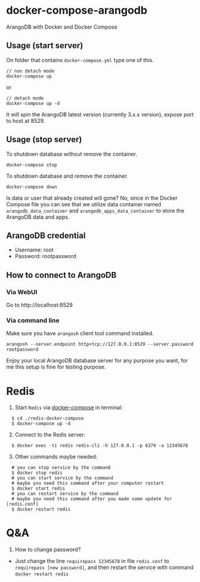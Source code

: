 # docker-compose-arangodb
ArangoDB with Docker and Docker Compose

## Usage (start server)

On folder that contains `docker-compose.yml` type one of this.

```
// non detach mode
docker-compose up
```
or
```
// detach mode
docker-compose up -d
```

It will spin the ArangoDB latest version (currently 3.x.x version), expose port to host at 8529.

## Usage (stop server)

To shutdown database without remove the container.

```
docker-compose stop
```

To shutdown database and remove the container.
```
docker-compose down
```

Is data or user that already created will gone? No, since in the Docker Compose file you can see that we utilize data container named `arangodb_data_container` and `arangodb_apps_data_container` to store the ArangoDB data and apps.

## ArangoDB credential

- Username: root
- Password: rootpassword

## How to connect to ArangoDB

### Via WebUI
Go to http://localhost:8529

### Via command line
Make sure you have `arangosh` client tool command installed.

```
arangosh --server.endpoint http+tcp://127.0.0.1:8529 --server.password rootpassword
```

Enjoy your local ArangoDB database server for any purpose you want, for me this setup is fine for testing purpose.

# Redis

1. Start `Redis` via [docker-compose](https://docs.docker.com/compose/) in terminal:

  ```shell
    $ cd ./redis-docker-compose
    $ docker-compose up -d
  ```

2. Connect to the Redis server:

  ```shell
    $ docker exec -ti redis redis-cli -h 127.0.0.1 -p 6379 -a 12345678
  ```

3. Other commands maybe needed:
  ```shell
    # you can stop service by the command
    $ docker stop redis
    # you can start service by the command
    # maybe you need this command after your computer restart
    $ docker start redis
    # you can restart service by the command
    # maybe you need this command after you made some update for [redis.conf]
    $ docker restart redis
  ```

# Q&A
1. How to change password?
  * Just change the line `requirepass 12345678` in file `redis.conf` to `requirepass [new password]`, and then restart the service with command `docker restart redis`

